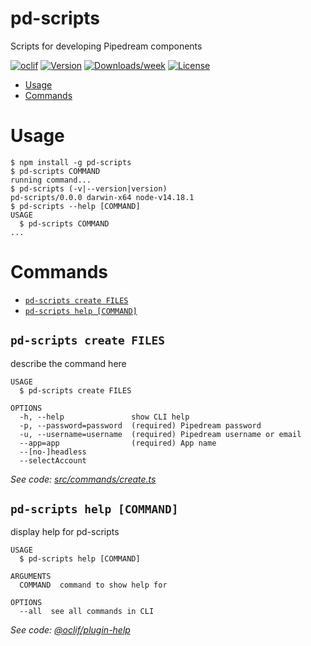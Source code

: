 pd-scripts
==========

Scripts for developing Pipedream components

[![oclif](https://img.shields.io/badge/cli-oclif-brightgreen.svg)](https://oclif.io)
[![Version](https://img.shields.io/npm/v/pd-scripts.svg)](https://npmjs.org/package/pd-scripts)
[![Downloads/week](https://img.shields.io/npm/dw/pd-scripts.svg)](https://npmjs.org/package/pd-scripts)
[![License](https://img.shields.io/npm/l/pd-scripts.svg)](https://github.com/js07/pd-scripts/blob/master/package.json)

<!-- toc -->
* [Usage](#usage)
* [Commands](#commands)
<!-- tocstop -->
# Usage
<!-- usage -->
```sh-session
$ npm install -g pd-scripts
$ pd-scripts COMMAND
running command...
$ pd-scripts (-v|--version|version)
pd-scripts/0.0.0 darwin-x64 node-v14.18.1
$ pd-scripts --help [COMMAND]
USAGE
  $ pd-scripts COMMAND
...
```
<!-- usagestop -->
# Commands
<!-- commands -->
* [`pd-scripts create FILES`](#pd-scripts-create-files)
* [`pd-scripts help [COMMAND]`](#pd-scripts-help-command)

## `pd-scripts create FILES`

describe the command here

```
USAGE
  $ pd-scripts create FILES

OPTIONS
  -h, --help               show CLI help
  -p, --password=password  (required) Pipedream password
  -u, --username=username  (required) Pipedream username or email
  --app=app                (required) App name
  --[no-]headless
  --selectAccount
```

_See code: [src/commands/create.ts](https://github.com/js07/pd-scripts/blob/v0.0.0/src/commands/create.ts)_

## `pd-scripts help [COMMAND]`

display help for pd-scripts

```
USAGE
  $ pd-scripts help [COMMAND]

ARGUMENTS
  COMMAND  command to show help for

OPTIONS
  --all  see all commands in CLI
```

_See code: [@oclif/plugin-help](https://github.com/oclif/plugin-help/blob/v3.2.3/src/commands/help.ts)_
<!-- commandsstop -->
